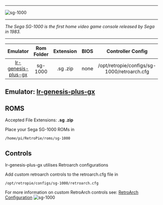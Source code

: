 ***
![sg-1000](https://cloud.githubusercontent.com/assets/10035308/12213981/65649382-b641-11e5-8499-dfecbb496ff5.png)
***
_The Sega SG-1000 is the first home video game console released by Sega in 1983._
***

| Emulator | Rom Folder | Extension | BIOS |  Controller Config |
| :---: | :---: | :---: | :---: | :---: |
| [lr-genesis-plus-gx](https://github.com/libretro/Genesis-Plus-GX) | sg-1000  | .sg .zip | none | /opt/retropie/configs/sg-1000/retroarch.cfg |

## Emulator: [lr-genesis-plus-gx](https://github.com/libretro/Genesis-Plus-GX)

## ROMS

Accepted File Extensions: **.sg .zip**

Place your Sega SG-1000 ROMs in 
```
/home/pi/RetroPie/roms/sg-1000
```

## Controls

lr-genesis-plus-gx utilises Retroarch configurations

Add custom retroarch controls to the retroarch.cfg file in
```shell
/opt/retropie/configs/sg-1000/retroarch.cfg
```
For more information on custom RetroArch controls see: [RetroArch Configuration](https://github.com/petrockblog/RetroPie-Setup/wiki/RetroArch-Configuration)
![sg-1000](https://cloud.githubusercontent.com/assets/10035308/8177182/4703423c-13bf-11e5-9cc7-54b156155d8d.png)